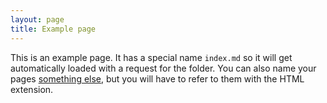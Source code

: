 ```yaml
---
layout: page
title: Example page
---
```


This is an example page.  It has a special name `index.md` so it will get
automatically loaded with a request for the folder.  You can also name your
pages [something else](something-else.html), but you will have to refer to them
with the HTML extension.

